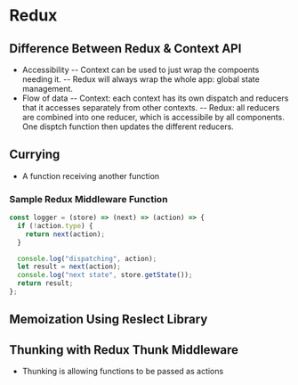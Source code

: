 # Redux

## Difference Between Redux & Context API

- Accessibility
  -- Context can be used to just wrap the compoents needing it.
  -- Redux will always wrap the whole app: global state management.
- Flow of data
  -- Context: each context has its own dispatch and reducers that it accesses separately from other contexts.
  -- Redux: all reducers are combined into one reducer, which is accessibile by all components. One disptch function then updates the different reducers.

## Currying

- A function receiving another function

### Sample Redux Middleware Function

```js
const logger = (store) => (next) => (action) => {
  if (!action.type) {
    return next(action);
  }

  console.log("dispatching", action);
  let result = next(action);
  console.log("next state", store.getState());
  return result;
};
```

## Memoization Using Reslect Library

## Thunking with Redux Thunk Middleware

- Thunking is allowing functions to be passed as actions

